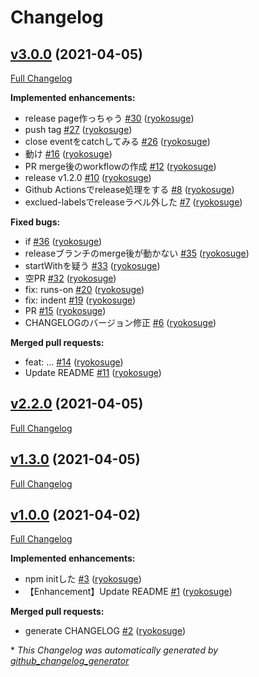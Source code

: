 # Changelog

## [v3.0.0](https://github.com/ryokosuge/changelog-generator-sample/tree/v3.0.0) (2021-04-05)

[Full Changelog](https://github.com/ryokosuge/changelog-generator-sample/compare/v2.2.0...v3.0.0)

**Implemented enhancements:**

- release page作っちゃう [\#30](https://github.com/ryokosuge/changelog-generator-sample/pull/30) ([ryokosuge](https://github.com/ryokosuge))
- push tag [\#27](https://github.com/ryokosuge/changelog-generator-sample/pull/27) ([ryokosuge](https://github.com/ryokosuge))
- close eventをcatchしてみる [\#26](https://github.com/ryokosuge/changelog-generator-sample/pull/26) ([ryokosuge](https://github.com/ryokosuge))
- 動け [\#16](https://github.com/ryokosuge/changelog-generator-sample/pull/16) ([ryokosuge](https://github.com/ryokosuge))
- PR merge後のworkflowの作成 [\#12](https://github.com/ryokosuge/changelog-generator-sample/pull/12) ([ryokosuge](https://github.com/ryokosuge))
- release v1.2.0 [\#10](https://github.com/ryokosuge/changelog-generator-sample/pull/10) ([ryokosuge](https://github.com/ryokosuge))
- Github Actionsでrelease処理をする [\#8](https://github.com/ryokosuge/changelog-generator-sample/pull/8) ([ryokosuge](https://github.com/ryokosuge))
- exclued-labelsでreleaseラベル外した [\#7](https://github.com/ryokosuge/changelog-generator-sample/pull/7) ([ryokosuge](https://github.com/ryokosuge))

**Fixed bugs:**

- if [\#36](https://github.com/ryokosuge/changelog-generator-sample/pull/36) ([ryokosuge](https://github.com/ryokosuge))
- releaseブランチのmerge後が動かない [\#35](https://github.com/ryokosuge/changelog-generator-sample/pull/35) ([ryokosuge](https://github.com/ryokosuge))
- startWithを疑う [\#33](https://github.com/ryokosuge/changelog-generator-sample/pull/33) ([ryokosuge](https://github.com/ryokosuge))
- 空PR [\#32](https://github.com/ryokosuge/changelog-generator-sample/pull/32) ([ryokosuge](https://github.com/ryokosuge))
- fix:	runs-on [\#20](https://github.com/ryokosuge/changelog-generator-sample/pull/20) ([ryokosuge](https://github.com/ryokosuge))
- fix:	indent [\#19](https://github.com/ryokosuge/changelog-generator-sample/pull/19) ([ryokosuge](https://github.com/ryokosuge))
- PR [\#15](https://github.com/ryokosuge/changelog-generator-sample/pull/15) ([ryokosuge](https://github.com/ryokosuge))
- CHANGELOGのバージョン修正 [\#6](https://github.com/ryokosuge/changelog-generator-sample/pull/6) ([ryokosuge](https://github.com/ryokosuge))

**Merged pull requests:**

- feat:	... [\#14](https://github.com/ryokosuge/changelog-generator-sample/pull/14) ([ryokosuge](https://github.com/ryokosuge))
- Update README [\#11](https://github.com/ryokosuge/changelog-generator-sample/pull/11) ([ryokosuge](https://github.com/ryokosuge))

## [v2.2.0](https://github.com/ryokosuge/changelog-generator-sample/tree/v2.2.0) (2021-04-05)

[Full Changelog](https://github.com/ryokosuge/changelog-generator-sample/compare/v1.3.0...v2.2.0)

## [v1.3.0](https://github.com/ryokosuge/changelog-generator-sample/tree/v1.3.0) (2021-04-05)

[Full Changelog](https://github.com/ryokosuge/changelog-generator-sample/compare/v1.0.0...v1.3.0)

## [v1.0.0](https://github.com/ryokosuge/changelog-generator-sample/tree/v1.0.0) (2021-04-02)

[Full Changelog](https://github.com/ryokosuge/changelog-generator-sample/compare/e296b65a23af36d71be86ae72c4f423e1777be2e...v1.0.0)

**Implemented enhancements:**

- npm initした [\#3](https://github.com/ryokosuge/changelog-generator-sample/pull/3) ([ryokosuge](https://github.com/ryokosuge))
- 【Enhancement】Update README [\#1](https://github.com/ryokosuge/changelog-generator-sample/pull/1) ([ryokosuge](https://github.com/ryokosuge))

**Merged pull requests:**

- generate CHANGELOG [\#2](https://github.com/ryokosuge/changelog-generator-sample/pull/2) ([ryokosuge](https://github.com/ryokosuge))



\* *This Changelog was automatically generated by [github_changelog_generator](https://github.com/github-changelog-generator/github-changelog-generator)*
